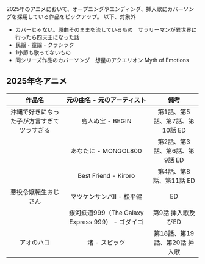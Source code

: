 2025年のアニメにおいて、オープニングやエンディング、挿入歌にカバーソングを採用している作品をピックアップ。
以下、対象外
- カバーじゃない。原曲そのままを流しているもの　サラリーマンが異世界に行ったら四天王になった話
- 民謡・童謡・クラシック
- 1小節も歌ってないもの
- 同シリーズ作品のカバーソング　想星のアクエリオン Myth of Emotions
  
## 2025年冬アニメ

|作品名|元の曲名 - 元のアーティスト|備考|
|:-:|:-:|:-:|
|沖縄で好きになった子が方言すぎてツラすぎる|島人ぬ宝 - BEGIN|第1話、第5話、第7話、第10話 ED|
||あなたに - MONGOL800|第2話、第3話、第6話、第9話 ED|
||Best Friend - Kiroro|第4話、第8話、第11話 ED|
|悪役令嬢転生おじさん|マツケンサンバII - 松平健|ED|
||銀河鉄道999（The Galaxy Express 999） - ゴダイゴ|第9話 挿入歌及びED|
|アオのハコ|渚 - スピッツ|第18話、第19話、第20話 挿入歌|
